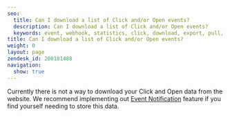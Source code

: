 ```yaml
---
seo:
  title: Can I download a list of Click and/or Open events?
  description: Can I download a list of Click and/or Open events?
  keywords: event, webhook, statistics, click, download, export, pull, down, open, get, post, URL, stats, events
title: Can I download a list of Click and/or Open events?
weight: 0
layout: page
zendesk_id: 200181488
navigation:
  show: true
---
```


Currently there is not a way to download your Click and Open data from the website. We recommend implementing out [Event Notification](https://app.sendgrid.com/settings/mail_settings) feature if you find yourself needing to store this data. 

